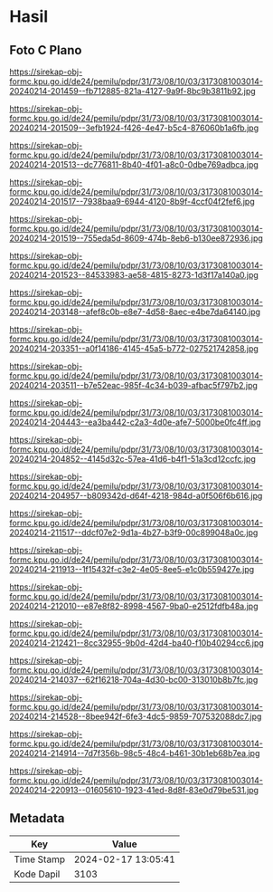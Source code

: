 # Hasil

## Foto C Plano

https://sirekap-obj-formc.kpu.go.id/de24/pemilu/pdpr/31/73/08/10/03/3173081003014-20240214-201459--fb712885-821a-4127-9a9f-8bc9b3811b92.jpg

https://sirekap-obj-formc.kpu.go.id/de24/pemilu/pdpr/31/73/08/10/03/3173081003014-20240214-201509--3efb1924-f426-4e47-b5c4-876060b1a6fb.jpg

https://sirekap-obj-formc.kpu.go.id/de24/pemilu/pdpr/31/73/08/10/03/3173081003014-20240214-201513--dc776811-8b40-4f01-a8c0-0dbe769adbca.jpg

https://sirekap-obj-formc.kpu.go.id/de24/pemilu/pdpr/31/73/08/10/03/3173081003014-20240214-201517--7938baa9-6944-4120-8b9f-4ccf04f2fef6.jpg

https://sirekap-obj-formc.kpu.go.id/de24/pemilu/pdpr/31/73/08/10/03/3173081003014-20240214-201519--755eda5d-8609-474b-8eb6-b130ee872936.jpg

https://sirekap-obj-formc.kpu.go.id/de24/pemilu/pdpr/31/73/08/10/03/3173081003014-20240214-201523--84533983-ae58-4815-8273-1d3f17a140a0.jpg

https://sirekap-obj-formc.kpu.go.id/de24/pemilu/pdpr/31/73/08/10/03/3173081003014-20240214-203148--afef8c0b-e8e7-4d58-8aec-e4be7da64140.jpg

https://sirekap-obj-formc.kpu.go.id/de24/pemilu/pdpr/31/73/08/10/03/3173081003014-20240214-203351--a0f14186-4145-45a5-b772-027521742858.jpg

https://sirekap-obj-formc.kpu.go.id/de24/pemilu/pdpr/31/73/08/10/03/3173081003014-20240214-203511--b7e52eac-985f-4c34-b039-afbac5f797b2.jpg

https://sirekap-obj-formc.kpu.go.id/de24/pemilu/pdpr/31/73/08/10/03/3173081003014-20240214-204443--ea3ba442-c2a3-4d0e-afe7-5000be0fc4ff.jpg

https://sirekap-obj-formc.kpu.go.id/de24/pemilu/pdpr/31/73/08/10/03/3173081003014-20240214-204852--4145d32c-57ea-41d6-b4f1-51a3cd12ccfc.jpg

https://sirekap-obj-formc.kpu.go.id/de24/pemilu/pdpr/31/73/08/10/03/3173081003014-20240214-204957--b809342d-d64f-4218-984d-a0f506f6b616.jpg

https://sirekap-obj-formc.kpu.go.id/de24/pemilu/pdpr/31/73/08/10/03/3173081003014-20240214-211517--ddcf07e2-9d1a-4b27-b3f9-00c899048a0c.jpg

https://sirekap-obj-formc.kpu.go.id/de24/pemilu/pdpr/31/73/08/10/03/3173081003014-20240214-211913--1f15432f-c3e2-4e05-8ee5-e1c0b559427e.jpg

https://sirekap-obj-formc.kpu.go.id/de24/pemilu/pdpr/31/73/08/10/03/3173081003014-20240214-212010--e87e8f82-8998-4567-9ba0-e2512fdfb48a.jpg

https://sirekap-obj-formc.kpu.go.id/de24/pemilu/pdpr/31/73/08/10/03/3173081003014-20240214-212421--8cc32955-9b0d-42d4-ba40-f10b40294cc6.jpg

https://sirekap-obj-formc.kpu.go.id/de24/pemilu/pdpr/31/73/08/10/03/3173081003014-20240214-214037--62f16218-704a-4d30-bc00-313010b8b7fc.jpg

https://sirekap-obj-formc.kpu.go.id/de24/pemilu/pdpr/31/73/08/10/03/3173081003014-20240214-214528--8bee942f-6fe3-4dc5-9859-707532088dc7.jpg

https://sirekap-obj-formc.kpu.go.id/de24/pemilu/pdpr/31/73/08/10/03/3173081003014-20240214-214914--7d7f356b-98c5-48c4-b461-30b1eb68b7ea.jpg

https://sirekap-obj-formc.kpu.go.id/de24/pemilu/pdpr/31/73/08/10/03/3173081003014-20240214-220913--01605610-1923-41ed-8d8f-83e0d79be531.jpg


## Metadata

| Key        | Value               |
| ---------- | ------------------- |
| Time Stamp | 2024-02-17 13:05:41 |
| Kode Dapil | 3103                |



